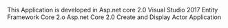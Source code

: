 This Application is developed in Asp.net core 2.0 Visual Studio 2017
Entity Framework Core 2.o
Asp.net Core 2.0
Create and Display Actor Application
